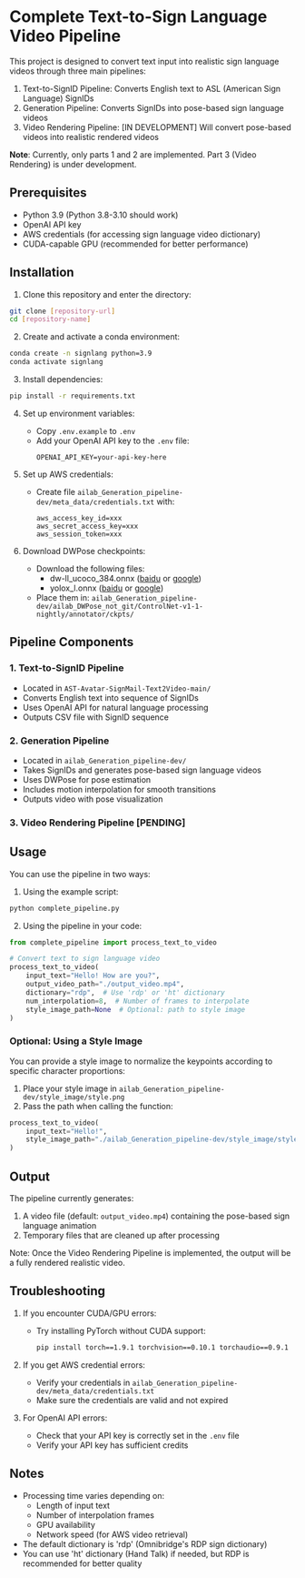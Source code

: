 # Complete Text-to-Sign Language Video Pipeline

This project is designed to convert text input into realistic sign language videos through three main pipelines:
1. Text-to-SignID Pipeline: Converts English text to ASL (American Sign Language) SignIDs
2. Generation Pipeline: Converts SignIDs into pose-based sign language videos
3. Video Rendering Pipeline: [IN DEVELOPMENT] Will convert pose-based videos into realistic rendered videos

**Note**: Currently, only parts 1 and 2 are implemented. Part 3 (Video Rendering) is under development.

## Prerequisites

- Python 3.9 (Python 3.8-3.10 should work)
- OpenAI API key
- AWS credentials (for accessing sign language video dictionary)
- CUDA-capable GPU (recommended for better performance)

## Installation

1. Clone this repository and enter the directory:
```bash
git clone [repository-url]
cd [repository-name]
```

2. Create and activate a conda environment:
```bash
conda create -n signlang python=3.9
conda activate signlang
```

3. Install dependencies:
```bash
pip install -r requirements.txt
```

4. Set up environment variables:
   - Copy `.env.example` to `.env`
   - Add your OpenAI API key to the `.env` file:
     ```
     OPENAI_API_KEY=your-api-key-here
     ```

5. Set up AWS credentials:
   - Create file `ailab_Generation_pipeline-dev/meta_data/credentials.txt` with:
     ```
     aws_access_key_id=xxx
     aws_secret_access_key=xxx
     aws_session_token=xxx
     ```

6. Download DWPose checkpoints:
   - Download the following files:
     - dw-ll_ucoco_384.onnx ([baidu](https://pan.baidu.com/s/1nuBjw-KKSxD_BkpmwXUJiw?pwd=28d7) or [google](https://drive.google.com/file/d/12L8E2oAgZy4VACGSK9RaZBZrfgx7VTA2/view?usp=sharing))
     - yolox_l.onnx ([baidu](https://pan.baidu.com/s/1fpfIVpv5ypo4c1bUlzkMYQ?pwd=mjdn) or [google](https://drive.google.com/file/d/1w9pXC8tT0p9ndMN-CArp1__b2GbzewWI/view?usp=sharing))
   - Place them in: `ailab_Generation_pipeline-dev/ailab_DWPose_not_git/ControlNet-v1-1-nightly/annotator/ckpts/`

## Pipeline Components

### 1. Text-to-SignID Pipeline
- Located in `AST-Avatar-SignMail-Text2Video-main/`
- Converts English text into sequence of SignIDs
- Uses OpenAI API for natural language processing
- Outputs CSV file with SignID sequence

### 2. Generation Pipeline
- Located in `ailab_Generation_pipeline-dev/`
- Takes SignIDs and generates pose-based sign language videos
- Uses DWPose for pose estimation
- Includes motion interpolation for smooth transitions
- Outputs video with pose visualization

### 3. Video Rendering Pipeline [PENDING]


## Usage

You can use the pipeline in two ways:

1. Using the example script:
```bash
python complete_pipeline.py
```

2. Using the pipeline in your code:
```python
from complete_pipeline import process_text_to_video

# Convert text to sign language video
process_text_to_video(
    input_text="Hello! How are you?",
    output_video_path="./output_video.mp4",
    dictionary="rdp",  # Use 'rdp' or 'ht' dictionary
    num_interpolation=8,  # Number of frames to interpolate
    style_image_path=None  # Optional: path to style image
)
```

### Optional: Using a Style Image

You can provide a style image to normalize the keypoints according to specific character proportions:
1. Place your style image in `ailab_Generation_pipeline-dev/style_image/style.png`
2. Pass the path when calling the function:
```python
process_text_to_video(
    input_text="Hello!",
    style_image_path="./ailab_Generation_pipeline-dev/style_image/style.png"
)
```

## Output

The pipeline currently generates:
1. A video file (default: `output_video.mp4`) containing the pose-based sign language animation
2. Temporary files that are cleaned up after processing

Note: Once the Video Rendering Pipeline is implemented, the output will be a fully rendered realistic video.

## Troubleshooting

1. If you encounter CUDA/GPU errors:
   - Try installing PyTorch without CUDA support:
     ```bash
     pip install torch==1.9.1 torchvision==0.10.1 torchaudio==0.9.1
     ```

2. If you get AWS credential errors:
   - Verify your credentials in `ailab_Generation_pipeline-dev/meta_data/credentials.txt`
   - Make sure the credentials are valid and not expired

3. For OpenAI API errors:
   - Check that your API key is correctly set in the `.env` file
   - Verify your API key has sufficient credits

## Notes

- Processing time varies depending on:
  - Length of input text
  - Number of interpolation frames
  - GPU availability
  - Network speed (for AWS video retrieval)
- The default dictionary is 'rdp' (Omnibridge's RDP sign dictionary)
- You can use 'ht' dictionary (Hand Talk) if needed, but RDP is recommended for better quality 